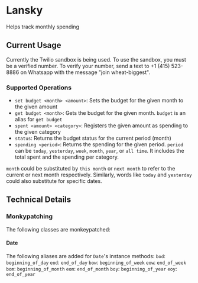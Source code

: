 # Lansky

Helps track monthly spending

## Current Usage

Currently the Twilio sandbox is being used. To use the sandbox, you must be a verified number. To verify your number, send a text to +1 (415) 523-8886 on Whatsapp with the message "join wheat-biggest".

### Supported Operations

- `set budget <month> <amount>`: Sets the budget for the given month to the given amount
- `get budget <month>`: Gets the budget for the given month. `budget` is an alias for `get budget`
- `spent <amount> <category>`: Registers the given amount as spending to the given category
- `status`: Returns the budget status for the current period (month)
- `spending <period>`: Returns the spending for the given period. `period` can be `today`, `yesterday`, `week`, `month`, `year`, or `all time`. It includes the total spent and the spending per category.

`month` could be substituted by `this month` or `next month` to refer to the current or next month respectively. Similarly, words like `today` and `yesterday` could also substitute for specific dates.

## Technical Details

### Monkypatching

The following classes are monkeypatched:

#### Date
The following aliases are added for `Date`'s instance methods:
`bod`: `beginning_of_day`
`eod`: `end_of_day`
`bow`: `beginning_of_week`
`eow`: `end_of_week`
`bom`: `beginning_of_month`
`eom`: `end_of_month`
`boy`: `beginning_of_year`
`eoy`: `end_of_year`

